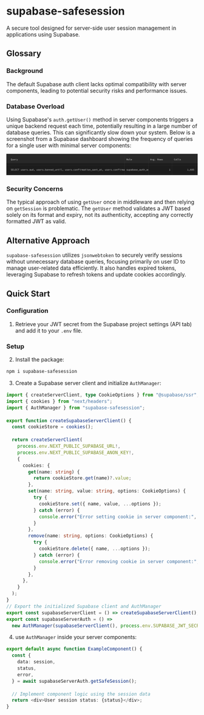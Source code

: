# supabase-safesession

A secure tool designed for server-side user session management in applications using Supabase.

## Glossary

### Background

The default Supabase auth client lacks optimal compatibility with server components, leading to potential security risks and performance issues.

### Database Overload

Using Supabase's `auth.getUser()` method in server components triggers a unique backend request each time, potentially resulting in a large number of database queries. This can significantly slow down your system. Below is a screenshot from a Supabase dashboard showing the frequency of queries for a single user with minimal server components:

![Supabase frequent queries tab](docs/supabase-queries.png)

### Security Concerns

The typical approach of using `getUser` once in middleware and then relying on `getSession` is problematic. The `getUser` method validates a JWT based solely on its format and expiry, not its authenticity, accepting any correctly formatted JWT as valid.

## Alternative Approach

`supabase-safesession` utilizes `jsonwebtoken` to securely verify sessions without unnecessary database queries, focusing primarily on user ID to manage user-related data efficiently. It also handles expired tokens, leveraging Supabase to refresh tokens and update cookies accordingly.

## Quick Start

### Configuration

1. Retrieve your JWT secret from the Supabase project settings (API tab) and add it to your `.env` file.

### Setup

2. Install the package:

```bash
npm i supabase-safesession
```

3. Create a Supabase server client and initialize `AuthManager`:

```typescript
import { createServerClient, type CookieOptions } from "@supabase/ssr";
import { cookies } from "next/headers";
import { AuthManager } from "supabase-safesession";

export function createSupabaseServerClient() {
  const cookieStore = cookies();

  return createServerClient(
    process.env.NEXT_PUBLIC_SUPABASE_URL!,
    process.env.NEXT_PUBLIC_SUPABASE_ANON_KEY!,
    {
      cookies: {
        get(name: string) {
          return cookieStore.get(name)?.value;
        },
        set(name: string, value: string, options: CookieOptions) {
          try {
            cookieStore.set({ name, value, ...options });
          } catch (error) {
            console.error("Error setting cookie in server component:", error);
          }
        },
        remove(name: string, options: CookieOptions) {
          try {
            cookieStore.delete({ name, ...options });
          } catch (error) {
            console.error("Error removing cookie in server component:", error);
          }
        },
      },
    }
  );
}
// Export the initialized Supabase client and AuthManager
export const supabaseServerClient = () => createSupabaseServerClient();
export const supabaseServerAuth = () =>
  new AuthManager(supabaseServerClient(), process.env.SUPABASE_JWT_SECRET!);
```

4. use `AuthManager` inside your server components:

```typescript
export default async function ExampleComponent() {
  const {
    data: session,
    status,
    error,
  } = await supabaseServerAuth.getSafeSession();

  // Implement component logic using the session data
  return <div>User session status: {status}</div>;
}
```
